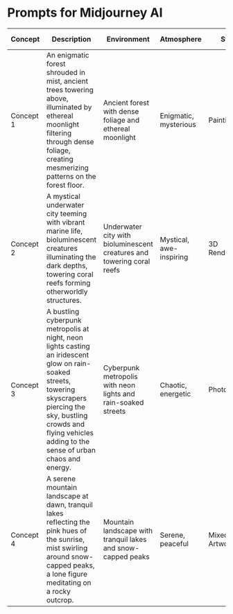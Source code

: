 # Prompts for Midjourney AI

| Concept | Description | Environment | Atmosphere | Style | Execution | Aspect Ratio | Visual Style | Additional Details |
|---------|-------------|-------------|------------|-------|-----------|--------------|--------------|-------------------|
| Concept 1 | An enigmatic forest shrouded in mist, ancient trees towering above, illuminated by ethereal moonlight filtering through dense foliage, creating mesmerizing patterns on the forest floor. | Ancient forest with dense foliage and ethereal moonlight | Enigmatic, mysterious | Painting | Acrylic on canvas, intricate brush strokes | 16:9 | Japanese Art | Incorporate hidden creatures within the foliage to add intrigue. |
| Concept 2 | A mystical underwater city teeming with vibrant marine life, bioluminescent creatures illuminating the dark depths, towering coral reefs forming otherworldly structures. | Underwater city with bioluminescent creatures and towering coral reefs | Mystical, awe-inspiring | 3D Rendering | Advanced lighting techniques, intricate details | 16:9 | Digital Art | Include ruins of ancient civilizations scattered throughout the city. |
| Concept 3 | A bustling cyberpunk metropolis at night, neon lights casting an iridescent glow on rain-soaked streets, towering skyscrapers piercing the sky, bustling crowds and flying vehicles adding to the sense of urban chaos and energy. | Cyberpunk metropolis with neon lights and rain-soaked streets | Chaotic, energetic | Photography | Wide-angle lens capturing the cityscape | 16:9 | Photography | Integrate holographic advertisements into the cityscape. |
| Concept 4 | A serene mountain landscape at dawn, tranquil lakes reflecting the pink hues of the sunrise, mist swirling around snow-capped peaks, a lone figure meditating on a rocky outcrop. | Mountain landscape with tranquil lakes and snow-capped peaks | Serene, peaceful | Mixed Media Artwork | Watercolor painting with digital enhancements | 16:9 | Mixed Media | Add a hidden cave entrance in the mountainside, hinting at a secret adventure. |
